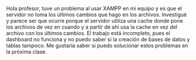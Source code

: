 Hola profesor, tuve un problema al usar XAMPP en mi equipo y es que el servidor no toma los últimos cambios que hago en los archivos. Investigué y parece ser que ocurre porque el servidor utiliza una cache donde pone los archivos de vez en cuando y a partir de ahí usa la cache en vez del archivo con los últimos cambios. El trabajo está incompleto, pues el dashboard no funciona y no puedo saber si la creación de bases de datos y tablas tampoco. Me gustaría saber si puedo solucionar estos problemas en la próxima clase.